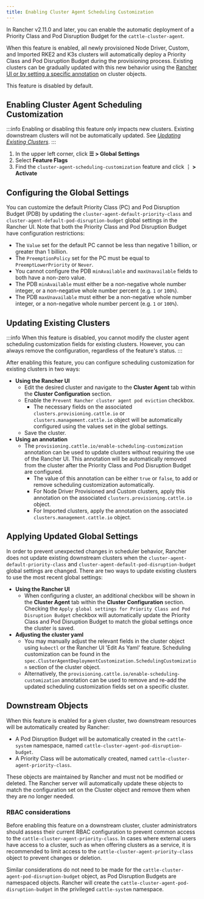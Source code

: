 ```yaml
---
title: Enabling Cluster Agent Scheduling Customization
---
```


<head>
  <link rel="canonical" href="https://ranchermanager.docs.rancher.com/how-to-guides/advanced-user-guides/enable-cluster-agent-scheduling-customization"/>
</head>

In Rancher v2.11.0 and later, you can enable the automatic deployment of a Priority Class and Pod Disruption Budget for the `cattle-cluster-agent`.

When this feature is enabled, all newly provisioned Node Driver, Custom, and Imported RKE2 and K3s clusters will automatically deploy a Priority Class and Pod Disruption Budget during the provisioning process. Existing clusters can be gradually updated with this new behavior using the [Rancher UI or by setting a specific annotation](#updating-existing-clusters) on cluster objects.

This feature is disabled by default.

## Enabling Cluster Agent Scheduling Customization

:::info
Enabling or disabling this feature only impacts new clusters. Existing downstream clusters will not be automatically updated. See [_Updating Existing Clusters_](#updating-existing-clusters).
:::

1. In the upper left corner, click **☰ > Global Settings**
1. Select **Feature Flags**
1. Find the `cluster-agent-scheduling-customization` feature and click **⋮ > Activate**

## Configuring the Global Settings

You can customize the default Priority Class (PC) and Pod Disruption Budget (PDB) by updating the `cluster-agent-default-priority-class` and `cluster-agent-default-pod-disruption-budget` global settings in the Rancher UI. Note that both the Priority Class and Pod Disruption Budget have configuration restrictions:

+ The `Value` set for the default PC cannot be less than negative 1 billion, or greater than 1 billion.
+ The `PreemptionPolicy` set for the PC must be equal to `PreemptLowerPriority` or `Never`.
+ You cannot configure the PDB `minAvailable` and `maxUnavailable` fields to both have a non-zero value.
+ The PDB `minAvailable` must either be a non-negative whole number integer, or a non-negative whole number percent (e.g. `1` or `100%`).
+ The PDB `maxUnavailable` must either be a non-negative whole number integer, or a non-negative whole number percent (e.g. `1` or `100%`).


## Updating Existing Clusters

:::info
When this feature is disabled, you cannot modify the cluster agent scheduling customization fields for existing clusters. However, you can always remove the configuration, regardless of the feature's status.
:::

After enabling this feature, you can configure scheduling customization for existing clusters in two ways:

+ **Using the Rancher UI**
  + Edit the desired cluster and navigate to the **Cluster Agent** tab within the **Cluster Configuration** section.
  + Enable the `Prevent Rancher cluster agent pod eviction` checkbox.
    + The necessary fields on the associated `clusters.provisioning.cattle.io` or `clusters.management.cattle.io` object will be automatically configured using the values set in the global settings.
  + Save the cluster.
+ **Using an annotation**
  + The `provisioning.cattle.io/enable-scheduling-customization` annotation can be used to update clusters without requiring the use of the Rancher UI. This annotation will be automatically removed from the cluster after the Priority Class and Pod Disruption Budget are configured.
    + The value of this annotation can be either `true` or `false`, to add or remove scheduling customization automatically.
    + For Node Driver Provisioned and Custom clusters, apply this annotation on the associated `clusters.provisioning.cattle.io` object.
    + For Imported clusters, apply the annotation on the associated `clusters.management.cattle.io` object.

## Applying Updated Global Settings

In order to prevent unexpected changes in scheduler behavior, Rancher does not update existing downstream clusters when the `cluster-agent-default-priority-class` and `cluster-agent-default-pod-disruption-budget` global settings are changed. There are two ways to update existing clusters to use the most recent global settings:

+ **Using the Rancher UI**
  + When configuring a cluster, an additional checkbox will be shown in the **Cluster Agent** tab within the **Cluster Configuration** section. Checking the `Apply global settings for Priority Class and Pod Disruption Budget` checkbox will automatically update the Priority Class and Pod Disruption Budget to match the global settings once the cluster is saved.
+ **Adjusting the cluster yaml**
  + You may manually adjust the relevant fields in the cluster object using `kubectl` or the Rancher UI 'Edit As Yaml' feature. Scheduling customization can be found in the `spec.ClusterAgentDeploymentCustomization.SchedulingCustomization` section of the cluster object.
  + Alternatively, the `provisioning.cattle.io/enable-scheduling-customization` annotation can be used to remove and re-add the updated scheduling customization fields set on a specific cluster.

## Downstream Objects

When this feature is enabled for a given cluster, two downstream resources will be automatically created by Rancher:

+ A Pod Disruption Budget will be automatically created in the `cattle-system` namespace, named `cattle-cluster-agent-pod-disruption-budget`.
+ A Priority Class will be automatically created, named `cattle-cluster-agent-priority-class`.

These objects are maintained by Rancher and must not be modified or deleted. The Rancher server will automatically update these objects to match the configuration set on the Cluster object and remove them when they are no longer needed.

### RBAC considerations

Before enabling this feature on a downstream cluster, cluster administrators should assess their current RBAC configuration to prevent common access to the `cattle-cluster-agent-priority-class`. In cases where external users have access to a cluster, such as when offering clusters as a service, it is recommended to limit access to the `cattle-cluster-agent-priority-class` object to prevent changes or deletion.

Similar considerations do not need to be made for the `cattle-cluster-agent-pod-disruption-budget` object, as Pod Disruption Budgets are namespaced objects. Rancher will create the `cattle-cluster-agent-pod-disruption-budget` in the privileged `cattle-system` namespace.
